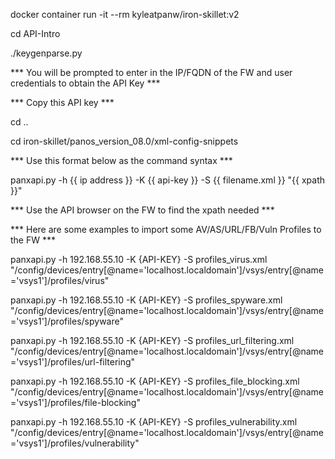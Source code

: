 docker container run -it --rm kyleatpanw/iron-skillet:v2

cd API-Intro

./keygenparse.py 

*** You will be prompted to enter in the IP/FQDN of the FW and user credentials to obtain the API Key ***

*** Copy this API key ***

cd ..

cd iron-skillet/panos_version_08.0/xml-config-snippets

*** Use this format below as the command syntax ***

panxapi.py -h {{ ip address }} -K {{ api-key }} -S {{ filename.xml }} "{{ xpath }}"

*** Use the API browser on the FW to find the xpath needed ***

*** Here are some examples to import some AV/AS/URL/FB/Vuln Profiles to the FW ***

panxapi.py -h 192.168.55.10 -K {API-KEY} -S profiles_virus.xml "/config/devices/entry[@name='localhost.localdomain']/vsys/entry[@name='vsys1']/profiles/virus"

panxapi.py -h 192.168.55.10 -K {API-KEY} -S profiles_spyware.xml "/config/devices/entry[@name='localhost.localdomain']/vsys/entry[@name='vsys1']/profiles/spyware"

panxapi.py -h 192.168.55.10 -K {API-KEY} -S profiles_url_filtering.xml "/config/devices/entry[@name='localhost.localdomain']/vsys/entry[@name='vsys1']/profiles/url-filtering"

panxapi.py -h 192.168.55.10 -K {API-KEY} -S profiles_file_blocking.xml "/config/devices/entry[@name='localhost.localdomain']/vsys/entry[@name='vsys1']/profiles/file-blocking"

panxapi.py -h 192.168.55.10 -K {API-KEY} -S profiles_vulnerability.xml "/config/devices/entry[@name='localhost.localdomain']/vsys/entry[@name='vsys1']/profiles/vulnerability"
